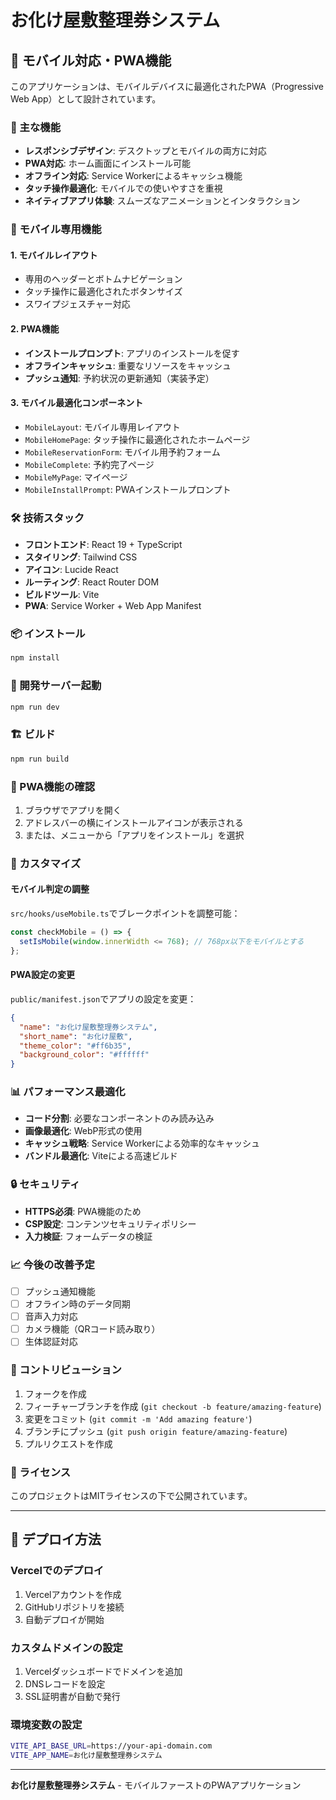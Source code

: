# お化け屋敷整理券システム

## 📱 モバイル対応・PWA機能

このアプリケーションは、モバイルデバイスに最適化されたPWA（Progressive Web App）として設計されています。

### 🚀 主な機能

- **レスポンシブデザイン**: デスクトップとモバイルの両方に対応
- **PWA対応**: ホーム画面にインストール可能
- **オフライン対応**: Service Workerによるキャッシュ機能
- **タッチ操作最適化**: モバイルでの使いやすさを重視
- **ネイティブアプリ体験**: スムーズなアニメーションとインタラクション

### 📱 モバイル専用機能

#### 1. モバイルレイアウト
- 専用のヘッダーとボトムナビゲーション
- タッチ操作に最適化されたボタンサイズ
- スワイプジェスチャー対応

#### 2. PWA機能
- **インストールプロンプト**: アプリのインストールを促す
- **オフラインキャッシュ**: 重要なリソースをキャッシュ
- **プッシュ通知**: 予約状況の更新通知（実装予定）

#### 3. モバイル最適化コンポーネント
- `MobileLayout`: モバイル専用レイアウト
- `MobileHomePage`: タッチ操作に最適化されたホームページ
- `MobileReservationForm`: モバイル用予約フォーム
- `MobileComplete`: 予約完了ページ
- `MobileMyPage`: マイページ
- `MobileInstallPrompt`: PWAインストールプロンプト

### 🛠️ 技術スタック

- **フロントエンド**: React 19 + TypeScript
- **スタイリング**: Tailwind CSS
- **アイコン**: Lucide React
- **ルーティング**: React Router DOM
- **ビルドツール**: Vite
- **PWA**: Service Worker + Web App Manifest

### 📦 インストール

```bash
npm install
```

### 🚀 開発サーバー起動

```bash
npm run dev
```

### 🏗️ ビルド

```bash
npm run build
```

### 📱 PWA機能の確認

1. ブラウザでアプリを開く
2. アドレスバーの横にインストールアイコンが表示される
3. または、メニューから「アプリをインストール」を選択

### 🔧 カスタマイズ

#### モバイル判定の調整
`src/hooks/useMobile.ts`でブレークポイントを調整可能：

```typescript
const checkMobile = () => {
  setIsMobile(window.innerWidth <= 768); // 768px以下をモバイルとする
};
```

#### PWA設定の変更
`public/manifest.json`でアプリの設定を変更：

```json
{
  "name": "お化け屋敷整理券システム",
  "short_name": "お化け屋敷",
  "theme_color": "#ff6b35",
  "background_color": "#ffffff"
}
```

### 📊 パフォーマンス最適化

- **コード分割**: 必要なコンポーネントのみ読み込み
- **画像最適化**: WebP形式の使用
- **キャッシュ戦略**: Service Workerによる効率的なキャッシュ
- **バンドル最適化**: Viteによる高速ビルド

### 🔒 セキュリティ

- **HTTPS必須**: PWA機能のため
- **CSP設定**: コンテンツセキュリティポリシー
- **入力検証**: フォームデータの検証

### 📈 今後の改善予定

- [ ] プッシュ通知機能
- [ ] オフライン時のデータ同期
- [ ] 音声入力対応
- [ ] カメラ機能（QRコード読み取り）
- [ ] 生体認証対応

### 🤝 コントリビューション

1. フォークを作成
2. フィーチャーブランチを作成 (`git checkout -b feature/amazing-feature`)
3. 変更をコミット (`git commit -m 'Add amazing feature'`)
4. ブランチにプッシュ (`git push origin feature/amazing-feature`)
5. プルリクエストを作成

### 📄 ライセンス

このプロジェクトはMITライセンスの下で公開されています。

---

## 🎯 デプロイ方法

### Vercelでのデプロイ

1. Vercelアカウントを作成
2. GitHubリポジトリを接続
3. 自動デプロイが開始

### カスタムドメインの設定

1. Vercelダッシュボードでドメインを追加
2. DNSレコードを設定
3. SSL証明書が自動で発行

### 環境変数の設定

```bash
VITE_API_BASE_URL=https://your-api-domain.com
VITE_APP_NAME=お化け屋敷整理券システム
```

---

**お化け屋敷整理券システム** - モバイルファーストのPWAアプリケーション 